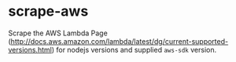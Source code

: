 # scrape-aws

Scrape the AWS Lambda Page (<http://docs.aws.amazon.com/lambda/latest/dg/current-supported-versions.html>) for nodejs versions and supplied `aws-sdk` version.
